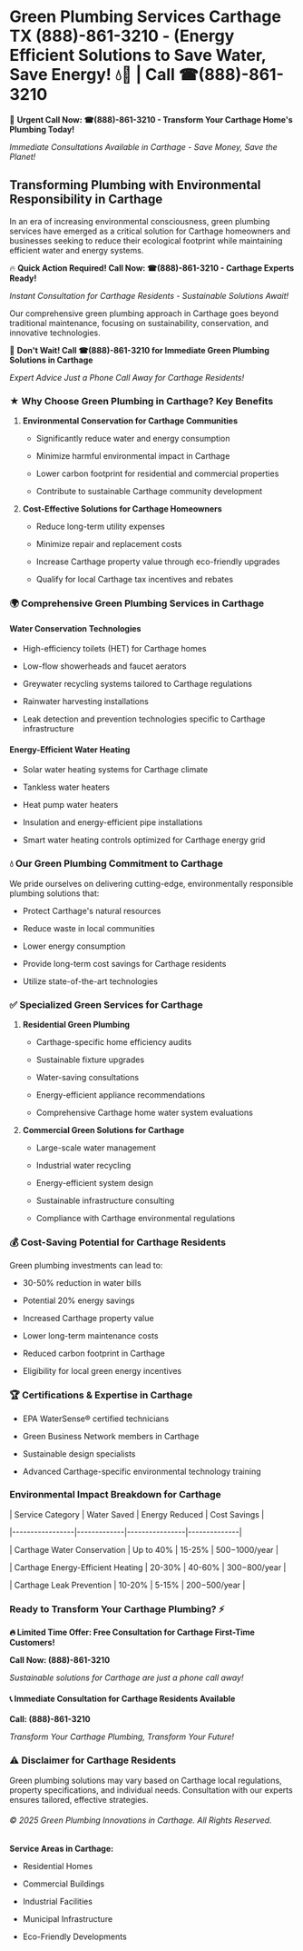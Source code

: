 # Green Plumbing Services Carthage TX (888)-861-3210 - (Energy Efficient Solutions to Save Water, Save Energy! 💧🌿 | Call ☎(888)-861-3210

🚨 **Urgent Call Now: ☎(888)-861-3210 - Transform Your Carthage Home's Plumbing Today!**
*Immediate Consultations Available in Carthage - Save Money, Save the Planet!*

## Transforming Plumbing with Environmental Responsibility in Carthage

In an era of increasing environmental consciousness, green plumbing services have emerged as a critical solution for Carthage homeowners and businesses seeking to reduce their ecological footprint while maintaining efficient water and energy systems. 

🔥 **Quick Action Required! Call Now: ☎(888)-861-3210 - Carthage Experts Ready!**
*Instant Consultation for Carthage Residents - Sustainable Solutions Await!*

Our comprehensive green plumbing approach in Carthage goes beyond traditional maintenance, focusing on sustainability, conservation, and innovative technologies.

🚨 **Don't Wait! Call ☎(888)-861-3210 for Immediate Green Plumbing Solutions in Carthage**
*Expert Advice Just a Phone Call Away for Carthage Residents!*

### ★ Why Choose Green Plumbing in Carthage? Key Benefits

1. **Environmental Conservation for Carthage Communities** 
   - Significantly reduce water and energy consumption
   - Minimize harmful environmental impact in Carthage
   - Lower carbon footprint for residential and commercial properties
   - Contribute to sustainable Carthage community development

2. **Cost-Effective Solutions for Carthage Homeowners** 
   - Reduce long-term utility expenses
   - Minimize repair and replacement costs
   - Increase Carthage property value through eco-friendly upgrades
   - Qualify for local Carthage tax incentives and rebates

### 🌍 Comprehensive Green Plumbing Services in Carthage

#### Water Conservation Technologies
- High-efficiency toilets (HET) for Carthage homes
- Low-flow showerheads and faucet aerators
- Greywater recycling systems tailored to Carthage regulations
- Rainwater harvesting installations
- Leak detection and prevention technologies specific to Carthage infrastructure

#### Energy-Efficient Water Heating
- Solar water heating systems for Carthage climate
- Tankless water heaters
- Heat pump water heaters
- Insulation and energy-efficient pipe installations
- Smart water heating controls optimized for Carthage energy grid

### 💧 Our Green Plumbing Commitment to Carthage

We pride ourselves on delivering cutting-edge, environmentally responsible plumbing solutions that:
- Protect Carthage's natural resources
- Reduce waste in local communities
- Lower energy consumption
- Provide long-term cost savings for Carthage residents
- Utilize state-of-the-art technologies

### ✅ Specialized Green Services for Carthage

1. **Residential Green Plumbing**
   - Carthage-specific home efficiency audits
   - Sustainable fixture upgrades
   - Water-saving consultations
   - Energy-efficient appliance recommendations
   - Comprehensive Carthage home water system evaluations

2. **Commercial Green Solutions for Carthage**
   - Large-scale water management
   - Industrial water recycling
   - Energy-efficient system design
   - Sustainable infrastructure consulting
   - Compliance with Carthage environmental regulations

### 💰 Cost-Saving Potential for Carthage Residents

Green plumbing investments can lead to:
- 30-50% reduction in water bills
- Potential 20% energy savings
- Increased Carthage property value
- Lower long-term maintenance costs
- Reduced carbon footprint in Carthage
- Eligibility for local green energy incentives

### 🏆 Certifications & Expertise in Carthage

- EPA WaterSense® certified technicians
- Green Business Network members in Carthage
- Sustainable design specialists
- Advanced Carthage-specific environmental technology training

### Environmental Impact Breakdown for Carthage

| Service Category | Water Saved | Energy Reduced | Cost Savings |
|-----------------|-------------|----------------|--------------|
| Carthage Water Conservation | Up to 40% | 15-25% | $500-$1000/year |
| Carthage Energy-Efficient Heating | 20-30% | 40-60% | $300-$800/year |
| Carthage Leak Prevention | 10-20% | 5-15% | $200-$500/year |

### Ready to Transform Your Carthage Plumbing? ⚡

**🔥 Limited Time Offer: Free Consultation for Carthage First-Time Customers!**

**Call Now: (888)-861-3210**
*Sustainable solutions for Carthage are just a phone call away!*

#### 📞 Immediate Consultation for Carthage Residents Available

**Call: (888)-861-3210**
*Transform Your Carthage Plumbing, Transform Your Future!*

### ⚠️ Disclaimer for Carthage Residents

Green plumbing solutions may vary based on Carthage local regulations, property specifications, and individual needs. Consultation with our experts ensures tailored, effective strategies.

###### © 2025 Green Plumbing Innovations in Carthage. All Rights Reserved.

**Service Areas in Carthage:** 
- Residential Homes
- Commercial Buildings
- Industrial Facilities
- Municipal Infrastructure
- Eco-Friendly Developments